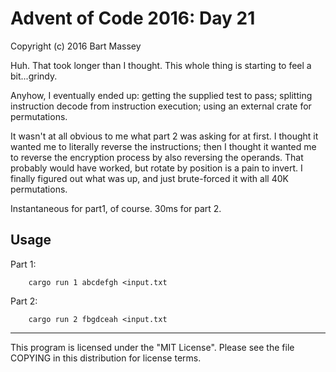 # Advent of Code 2016: Day 21
Copyright (c) 2016 Bart Massey

Huh. That took longer than I thought. This whole thing is
starting to feel a bit...grindy.

Anyhow, I eventually ended up: getting the supplied test to
pass; splitting instruction decode from instruction
execution; using an external crate for permutations.

It wasn't at all obvious to me what part 2 was asking for at
first. I thought it wanted me to literally reverse the
instructions; then I thought it wanted me to reverse the
encryption process by also reversing the operands. That
probably would have worked, but rotate by position is a pain
to invert. I finally figured out what was up, and just
brute-forced it with all 40K permutations.

Instantaneous for part1, of course. 30ms for part 2.

## Usage

Part 1:

        cargo run 1 abcdefgh <input.txt

Part 2:

        cargo run 2 fbgdceah <input.txt

---

This program is licensed under the "MIT License".
Please see the file COPYING in this distribution
for license terms.
